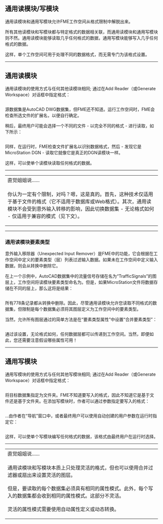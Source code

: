   <div id="readme" class="readme blob instapaper_body">
    <article class="markdown-body entry-content" itemprop="text"><h1><a id="user-content-the-generic-readerwriter" class="anchor" aria-hidden="true" href="https://github.com/safesoftware/FMETraining/blob/Desktop-Advanced-2018/DesktopAdvanced3AdvancedR%2BW/3.06.GenericReadWrite.md#the-generic-readerwriter"></a><font style="vertical-align: inherit;"><font style="vertical-align: inherit;">通用读模块/写模块</font></font></h1>
<p><font style="vertical-align: inherit;"><font style="vertical-align: inherit;">通用读模块和通用写模块允许FME工作空间从格式限制中解脱出来。</font></font></p>
<p><font style="vertical-align: inherit;"><font style="vertical-align: inherit;">所有其他读模块和写模块都与特定格式的数据相关联，而通用读模块和通用写模块则不然。</font><font style="vertical-align: inherit;">通用读模块能够读取几乎任何格式的数据，通用写模块能够写入几乎任何格式的数据。</font></font></p>
<p><font style="vertical-align: inherit;"><font style="vertical-align: inherit;">这样，单个工作空间可用于处理不同的数据格式，而无需专门为该格式设置。</font></font></p>
<hr>
<h2><a id="user-content-the-generic-reader" class="anchor" aria-hidden="true" href="https://github.com/safesoftware/FMETraining/blob/Desktop-Advanced-2018/DesktopAdvanced3AdvancedR%2BW/3.06.GenericReadWrite.md#the-generic-reader"></a><font style="vertical-align: inherit;"><font style="vertical-align: inherit;">通用读模块</font></font></h2>
<p><font style="vertical-align: inherit;"><font style="vertical-align: inherit;">通用读模块的使用方式与任何其他读模块相同; </font><font style="vertical-align: inherit;">通过在Add Reader（或Generate Workspace）对话框中指定格式：</font></font></p>
<p><a target="_blank" href="https://github.com/safesoftware/FMETraining/blob/Desktop-Advanced-2018/DesktopAdvanced3AdvancedR%2BW/Images/Img3.025.SettingGenericReader.png"><img src="./Images/Img3.025.SettingGenericReader.png" alt="" style="max-width:100%;"></a></p>
<p><font style="vertical-align: inherit;"><font style="vertical-align: inherit;">源数据集是AutoCAD DWG数据集，但FME还不知道。</font><font style="vertical-align: inherit;">运行工作空间时，FME会检查所选文件的扩展名，以便自行确定。</font></font></p>
<p><font style="vertical-align: inherit;"><font style="vertical-align: inherit;">稍后，最终用户可能会选择一个不同的文件 - 以完全不同的格式 - 进行读取，如下所示：</font></font></p>
<p><a target="_blank" href="https://github.com/safesoftware/FMETraining/blob/Desktop-Advanced-2018/DesktopAdvanced3AdvancedR%2BW/Images/Img3.026.GenericReaderDataSelect.png"><img src="./Images/Img3.026.GenericReaderDataSelect.png" alt="" style="max-width:100%;"></a></p>
<p><font style="vertical-align: inherit;"><font style="vertical-align: inherit;">同样，在运行时，FME检查文件扩展名以识别数据格式，然后 - 发现它是MicroStation DGN  - 读取它就像它是真正的DGN读模块一样。</font></font></p>
<p><font style="vertical-align: inherit;"><font style="vertical-align: inherit;">这样，可以使单个读模块读取任何格式的数据。</font></font></p>
<hr>
<table>
<tbody><tr>
<td>
<i></i><font style="vertical-align: inherit;"><font style="vertical-align: inherit;">
直觉姐姐说......
</font></font></td>
</tr>
<tr>
<td><font style="vertical-align: inherit;"><font style="vertical-align: inherit;">

你认为一定有个限制，对吗？</font><font style="vertical-align: inherit;">嗯，这是真的。</font><font style="vertical-align: inherit;">首先，这种技术仅适用于基于文件的格式（它不适用于数据库或Web格式）。</font><font style="vertical-align: inherit;">其次，通用读模块不会受到意外输入转移的影响，因此切换数据集 - 无论格式如何 - 仅适用于兼容的模式（见下文）。

</font></font></td>
</tr>
</tbody></table>
<hr>
<h3><a id="user-content-generic-reader-feature-types" class="anchor" aria-hidden="true" href="https://github.com/safesoftware/FMETraining/blob/Desktop-Advanced-2018/DesktopAdvanced3AdvancedR%2BW/3.06.GenericReadWrite.md#generic-reader-feature-types"></a><font style="vertical-align: inherit;"><font style="vertical-align: inherit;">通用读模块要素类型</font></font></h3>
<p><font style="vertical-align: inherit;"><font style="vertical-align: inherit;">意外输入移除器（Unexpected Input Remover）是FME中的功能，它会根据在工作空间中定义的要素类型（层）列表过滤输入数据。</font><font style="vertical-align: inherit;">如果未在工作空间中定义输入数据，则会从转换中删除它。</font></font></p>
<p><font style="vertical-align: inherit;"><font style="vertical-align: inherit;">在上一个示例中，AutoCAD数据集中的流量信号存储在名为“TrafficSignals”的图层上，工作空间将读模块要素类型命名为。</font><font style="vertical-align: inherit;">但是，如果MicroStation文件将数据存储在不同的层上，那么这将是结果：</font></font></p>
<p><a target="_blank" href="https://github.com/safesoftware/FMETraining/blob/Desktop-Advanced-2018/DesktopAdvanced3AdvancedR%2BW/Images/Img3.027.GenericReaderUnexpectedInput.png"><img src="./Images/Img3.027.GenericReaderUnexpectedInput.png" alt="" style="max-width:100%;"></a></p>
<p><font style="vertical-align: inherit;"><font style="vertical-align: inherit;">所有778条记录都从转换中删除。</font><font style="vertical-align: inherit;">因此，尽管通用读模块允许您读取不同格式的数据集，但限制是每个数据集必须将其图层定义为工作空间中的要素类型。</font></font></p>
<p><font style="vertical-align: inherit;"><font style="vertical-align: inherit;">当然，允许所有图层通过的简单方法是在“要素类型属性”中设置“合并要素类型”：</font></font></p>
<p><a target="_blank" href="https://github.com/safesoftware/FMETraining/blob/Desktop-Advanced-2018/DesktopAdvanced3AdvancedR%2BW/Images/Img3.028.GenericReaderMergeFilter.png"><img src="./Images/Img3.028.GenericReaderMergeFilter.png" alt="" style="max-width:100%;"></a></p>
<p><font style="vertical-align: inherit;"><font style="vertical-align: inherit;">通过该设置，无论格式如何，任何数据层都可以传递到工作空间。</font><font style="vertical-align: inherit;">当然，即便如此，您还需要注意假设哪些属性可用！</font></font></p>
<hr>
<h2><a id="user-content-the-generic-writer" class="anchor" aria-hidden="true" href="https://github.com/safesoftware/FMETraining/blob/Desktop-Advanced-2018/DesktopAdvanced3AdvancedR%2BW/3.06.GenericReadWrite.md#the-generic-writer"></a><font style="vertical-align: inherit;"><font style="vertical-align: inherit;">通用写模块</font></font></h2>
<p><font style="vertical-align: inherit;"><font style="vertical-align: inherit;">通用写模块的使用方式与任何其他写模块相同; </font><font style="vertical-align: inherit;">通过在Add Reader（或Generate Workspace）对话框中指定格式：</font></font></p>
<p><a target="_blank" href="https://github.com/safesoftware/FMETraining/blob/Desktop-Advanced-2018/DesktopAdvanced3AdvancedR%2BW/Images/Img3.031.SettingGenericWriter.png"><img src="./Images/Img3.031.SettingGenericWriter.png" alt="" style="max-width:100%;"></a></p>
<p><font style="vertical-align: inherit;"><font style="vertical-align: inherit;">将目标数据集指定为文件夹。</font><font style="vertical-align: inherit;">FME不知道要写入的格式，因此不知道它是基于文件还是基于文件夹。</font><font style="vertical-align: inherit;">在添加写模块时，作者可以通过参数指定要写入的格式：</font></font></p>
<p><a target="_blank" href="https://github.com/safesoftware/FMETraining/blob/Desktop-Advanced-2018/DesktopAdvanced3AdvancedR%2BW/Images/Img3.032.GenericWriterSetFormat.png"><img src="./Images/Img3.032.GenericWriterSetFormat.png" alt="" style="max-width:100%;"></a></p>
<p><font style="vertical-align: inherit;"><font style="vertical-align: inherit;">...由作者在“导航”窗口中，或者最终用户可以使用自动创建的用户参数在运行时指定它：</font></font></p>
<p><a target="_blank" href="https://github.com/safesoftware/FMETraining/blob/Desktop-Advanced-2018/DesktopAdvanced3AdvancedR%2BW/Images/Img3.033.GenericWriterUserParameter.png"><img src="./Images/Img3.033.GenericWriterUserParameter.png" alt="" style="max-width:100%;"></a></p>
<p><font style="vertical-align: inherit;"><font style="vertical-align: inherit;">这样，可以使单个写模块编写任何格式的数据，该格式由最终用户在运行时选择。</font></font></p>
<hr>
<table>
<tbody><tr>
<td>
<i></i><font style="vertical-align: inherit;"><font style="vertical-align: inherit;">
直觉姐姐说......
</font></font></td>
</tr>
<tr>
<td><font style="vertical-align: inherit;"><font style="vertical-align: inherit;">

通用读模块和写模块本质上只处理灵活的格式，但也可以使用合并过滤器或扇出来设置灵活的图层。
</font></font><br><br><font style="vertical-align: inherit;"><font style="vertical-align: inherit;">但是，要读取的每个数据集必须具有相同的属性模式。</font><font style="vertical-align: inherit;">此外，每个写入的数据集都会收到相同的属性模式。</font><font style="vertical-align: inherit;">这部分不灵活。
</font></font><br><br><font style="vertical-align: inherit;"><font style="vertical-align: inherit;">灵活的属性模式需要使用自动属性定义或动态转换。

</font></font></td>
</tr>
</tbody></table>
</article>
  </div>
</body></html>

